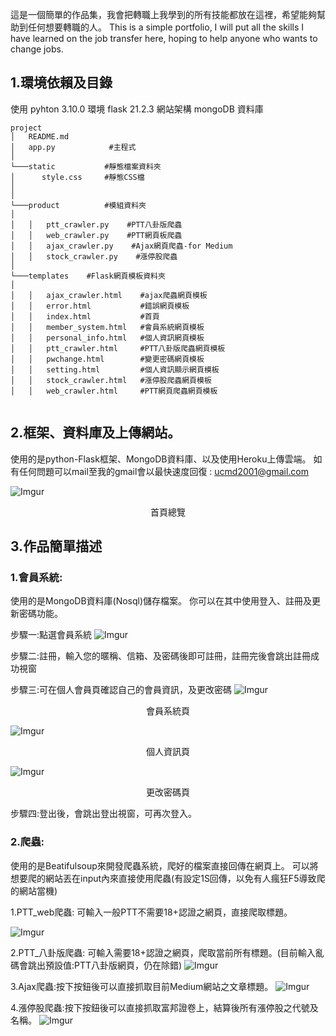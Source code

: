 這是一個簡單的作品集，我會把轉職上我學到的所有技能都放在這裡，希望能夠幫助到任何想要轉職的人。
This is a simple portfolio, I will put all the skills I have learned on the job transfer here, hoping to help anyone who wants to change jobs.

## 1.環境依賴及目錄
使用 
pyhton 3.10.0 環境
flask 21.2.3  網站架構
mongoDB  資料庫

```
project
│   README.md
│   app.py            #主程式    
│
└───static           #靜態檔案資料夾
│      style.css     #靜態CSS檔
│      
│   
└───product          #模組資料夾
│      
│   │   ptt_crawler.py    #PTT八卦版爬蟲
│   │   web_crawler.py    #PTT網頁板爬蟲
│   │   ajax_crawler.py    #Ajax網頁爬蟲-for Medium
│   │   stock_crawler.py    #漲停股爬蟲
│
└───templates    #Flask網頁模板資料夾
│
│   │   ajax_crawler.html    #ajax爬蟲網頁模板
│   │   error.html           #錯誤網頁模板
│   │   index.html           #首頁
│   │   member_system.html   #會員系統網頁模板
│   │   personal_info.html   #個人資訊網頁模板
│   │   ptt_crawler.html     #PTT八卦版爬蟲網頁模板
│   │   pwchange.html        #變更密碼網頁模板
│   │   setting.html         #個人資訊顯示網頁模板
│   │   stock_crawler.html   #漲停股爬蟲網頁模板
│   │   web_crawler.html     #PTT網頁爬蟲網頁模板


```


## 2.框架、資料庫及上傳網站。
使用的是python-Flask框架、MongoDB資料庫、以及使用Heroku上傳雲端。
如有任何問題可以mail至我的gmail會以最快速度回復 : ucmd2001@gmail.com


![Imgur](https://i.imgur.com/v2lLdNn.png)

<p align="center"> 首頁總覽 </p>


## 3.作品簡單描述
### 1.會員系統:
  使用的是MongoDB資料庫(Nosql)儲存檔案。
  你可以在其中使用登入、註冊及更新密碼功能。

步驟一:點選會員系統
![Imgur](https://i.imgur.com/rTurVZC.png)

步驟二:註冊，輸入您的暱稱、信箱、及密碼後即可註冊，註冊完後會跳出註冊成功視窗

步驟三:可在個人會員頁確認自己的會員資訊，及更改密碼
![Imgur](https://i.imgur.com/HHOidWU.png)
<p align="center"> 會員系統頁 </p>

![Imgur](https://i.imgur.com/z0cSnYm.png)
<p align="center"> 個人資訊頁 </p>

![Imgur](https://i.imgur.com/9FilPG0.png)
<p align="center"> 更改密碼頁 </p>

步驟四:登出後，會跳出登出視窗，可再次登入。


### 2.爬蟲:
  使用的是Beatifulsoup來開發爬蟲系統，爬好的檔案直接回傳在網頁上。
  可以將想要爬的網站丟在input內來直接使用爬蟲(有設定1S回傳，以免有人瘋狂F5導致爬的網站當機)

1.PTT_web爬蟲: 可輸入一般PTT不需要18+認證之網頁，直接爬取標題。

![Imgur](https://i.imgur.com/F34Lmq2.png)
  
2.PTT_八卦版爬蟲: 可輸入需要18+認證之網頁，爬取當前所有標題。(目前輸入亂碼會跳出預設值:PTT八卦版網頁，仍在除錯)
![Imgur](https://i.imgur.com/Fg3Ziek.png)

3.Ajax爬蟲:按下按鈕後可以直接抓取目前Medium網站之文章標題。
![Imgur](https://i.imgur.com/WZEq2yO.png)

4.漲停股爬蟲:按下按鈕後可以直接抓取富邦證卷上，結算後所有漲停股之代號及名稱。
![Imgur](https://i.imgur.com/5FduJqZ.png)

